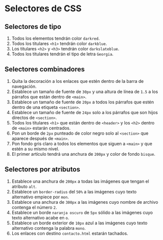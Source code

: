 # Selectores de CSS

## Selectores de tipo

1. Todos los elementos tendrán color `darkred`.
2. Todos los titulares `<h1>` tendrán color `darkblue`.
3. Los titulares `<h2>` y `<h3>` tendrán color `darkslateblue`.
4. Todos los titulares tendrán el tipo de letra `Georgia`.

## Selectores combinadores

1. Quita la decoración a los enlaces que estén dentro de la barra de navegación.
2. Establece un tamaño de fuente de `30px` y una altura de línea de `1.5` a los párrafos que están dentro de `<main>`.
3. Establece un tamaño de fuente de `20px` a todos los párrafos que estén dentro de una etiqueta `<section>`.
4. Establece un tamaño de fuente de `24px` solo a los párrafos que son hijos directos de `<section>`.
5. Todos los titulares `<h1>` que están dentro de `<header>` y los `<h2>` dentro de `<main>` estarán centrados.
6. Pon un borde de `2px` punteado de color negro solo al `<section>` que aparece después de `<main>`.
7. Pon fondo gris claro a todos los elementos que siguen a `<main>` y que estén a su mismo nivel.
8. El primer artículo tendrá una anchura de `200px` y color de fondo `bisque`.

## Selectores por atributos

1. Establece una anchura de `200px` a todas las imágenes que tengan el atributo `alt`.
2. Establece un `border-radius` del `50%` a las imágenes cuyo texto alternativo empiece por `mon`.
3. Establece una anchura de `300px` a las imágenes cuyo nombre de archivo contenga el número `2`.
4. Establece un borde `naranja oscuro` de `5px` sólido a las imágenes cuyo texto alternativo acabe en `o`.
5. Establece un borde exterior de `10px` azul a las imágenes cuyo texto alternativo contenga la palabra `mono`.
6. Los enlaces con destino `contacto.html` estarán tachados.